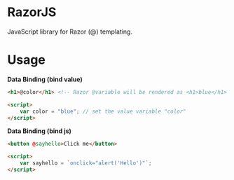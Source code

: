 # RazorJS
JavaScript library for Razor (@) templating.
<br/>

# Usage

**Data Binding (bind value)** <br>
```html
<h1>@color</h1> <!-- Razor @variable will be rendered as <h1>blue</h1> -->

<script>
    var color = "blue"; // set the value variable "color"
</script>
```
**Data Binding (bind js)** <br>
```html
<button @sayhello>Click me</button>

<script>
    var sayhello = `onclick="alert('Hello')"`;
</script>
```
